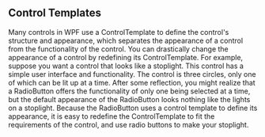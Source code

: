 ## Control Templates
Many controls in WPF use a ControlTemplate to define the control's structure and appearance, which separates the appearance of a control 
from the functionality of the control. You can drastically change the appearance of a control by redefining its ControlTemplate.
For example, suppose you want a control that looks like a stoplight. This control has a simple user interface and functionality. 
The control is three circles, only one of which can be lit up at a time. After some reflection, you might realize that 
a RadioButton offers the functionality of only one being selected at a time, but the default appearance of the RadioButton looks 
nothing like the lights on a stoplight. Because the RadioButton uses a control template to define its appearance, 
it is easy to redefine the ControlTemplate to fit the requirements of the control, and use radio buttons to make your stoplight.
